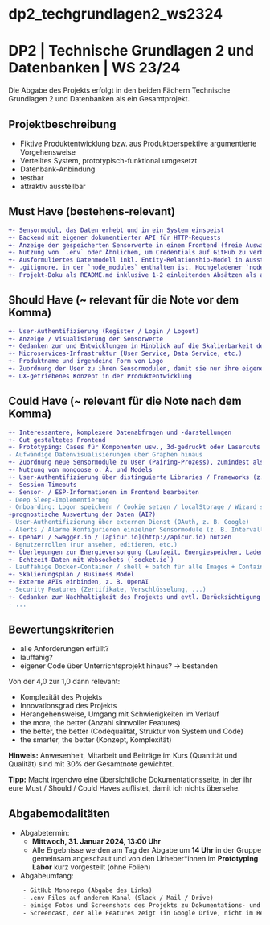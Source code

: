 # dp2_techgrundlagen2_ws2324

# DP2 | Technische Grundlagen 2 und Datenbanken | WS 23/24

Die Abgabe des Projekts erfolgt in den beiden Fächern Technische Grundlagen 2 und Datenbanken als ein Gesamtprojekt.

## Projektbeschreibung

- Fiktive Produktentwicklung bzw. aus Produktperspektive argumentierte Vorgehensweise
- Verteiltes System, prototypisch-funktional umgesetzt
- Datenbank-Anbindung
- testbar
- attraktiv ausstellbar

## Must Have (bestehens-relevant)
```diff
+- Sensormodul, das Daten erhebt und in ein System einspeist
+- Backend mit eigener dokumentierter API für HTTP-Requests
+- Anzeige der gespeicherten Sensorwerte in einem Frontend (freie Auswahl des Frameworks)
+- Nutzung von `.env` oder Ähnlichem, um Credentials auf GitHub zu verbergen.
+- Ausformuliertes Datenmodell inkl. Entity-Relationship-Model in Ausstellungsposterqualität
+- .gitignore, in der `node_modules` enthalten ist. Hochgeladener `node_modules`-Ordner = Schelle.
+- Projekt-Doku als README.md inklusive 1-2 einleitenden Absätzen als allgemeine Produktbeschreibung.
```
## Should Have (~ relevant für die Note vor dem Komma)
```diff
+- User-Authentifizierung (Register / Login / Logout)
+- Anzeige / Visualisierung der Sensorwerte
+- Gedanken zur und Entwicklungen in Hinblick auf die Skalierbarkeit des Systems (mehr User / mehr Sensoren / etc.)
+- Microservices-Infrastruktur (User Service, Data Service, etc.)
+- Produktname und irgendeine Form von Logo
+- Zuordnung der User zu ihren Sensormodulen, damit sie nur ihre eigenen bzw. berechtigten Sensoren sehen
+- UX-getriebenes Konzept in der Produktentwicklung
```

## Could Have (~ relevant für die Note nach dem Komma)
```diff
+- Interessantere, komplexere Datenabfragen und -darstellungen
+- Gut gestaltetes Frontend
+- Prototyping: Cases für Komponenten usw., 3d-gedruckt oder Lasercuts
- Aufwändige Datenvisualisierungen über Graphen hinaus
+- Zuordnung neue Sensormodule zu User (Pairing-Prozess), zumindest als Überlegung
+- Nutzung von mongoose o. Ä. und Models
+- User-Authentifizierung über distinguierte Libraries / Frameworks (z. B. Passport, JSON Web Tokens)
+- Session-Timeouts
+- Sensor- / ESP-Informationen im Frontend bearbeiten
- Deep Sleep-Implementierung
- Onboarding: Logon speichern / Cookie setzen / localStorage / Wizard statistische / 
+prognostische Auswertung der Daten (AI?)
- User-Authentifizierung über externen Dienst (OAuth, z. B. Google)
- Alerts / Alarme Konfigurieren einzelner Sensormodule (z. B. Intervalle ändern)
+- OpenAPI / Swagger.io / [apicur.io](http://apicur.io) nutzen
- Benutzerrollen (nur ansehen, editieren, etc.)
+- Überlegungen zur Energieversorgung (Laufzeit, Energiespeicher, Lademöglichkeit, etc.)
+- Echtzeit-Daten mit Websockets (`socket.io`)
- Lauffähige Docker-Container / shell + batch für alle Images + Container
+- Skalierungsplan / Business Model
+- Externe APIs einbinden, z. B. OpenAI
- Security Features (Zertifikate, Verschlüsselung, ...)
+- Gedanken zur Nachhaltigkeit des Projekts und evtl. Berücksichtigung in der Produktplanung
- ...
```
## Bewertungskriterien

- alle Anforderungen erfüllt?
- lauffähig?
- eigener Code über Unterrichtsprojekt hinaus?
→ bestanden

Von der 4,0 zur 1,0 dann relevant:
- Komplexität des Projekts
- Innovationsgrad des Projekts
- Herangehensweise, Umgang mit Schwierigkeiten im Verlauf
- the more, the better (Anzahl sinnvoller Features)
- the better, the better (Codequalität, Struktur von System und Code)
- the smarter, the better (Konzept, Komplexität)

**Hinweis:** Anwesenheit, Mitarbeit und Beiträge im Kurs (Quantität und Qualität) sind mit 30% der Gesamtnote gewichtet.

**Tipp:** Macht irgendwo eine übersichtliche Dokumentationsseite, in der ihr eure Must / Should / Could Haves auflistet, damit ich nichts übersehe.

## Abgabemodalitäten

- Abgabetermin: 
  - **Mittwoch, 31. Januar 2024, 13:00 Uhr**
  - Alle Ergebnisse werden am Tag der Abgabe um **14 Uhr** in der Gruppe gemeinsam angeschaut und von den Urheber*innen im **Prototyping Labor** kurz vorgestellt (ohne Folien)
- Abgabeumfang:

```diff
    - GitHub Monorepo (Abgabe des Links)
    - .env Files auf anderem Kanal (Slack / Mail / Drive)
    - einige Fotos und Screenshots des Projekts zu Dokumentations- und Ausstellungszwecken
    - Screencast, der alle Features zeigt (in Google Drive, nicht im Repo!)
```
